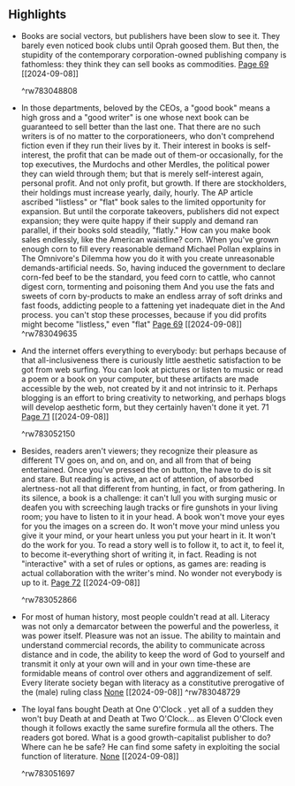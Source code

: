 ## Highlights
- Books are social vectors, but publishers have been slow to see it. They barely even noticed book clubs until Oprah goosed them. But then, the stupidity of the contemporary corporation-owned publishing company is fathomless: they think they can sell books as commodities. [Page 69](None) [[2024-09-08]]
  
  ^rw783048808

- In those departments, beloved by the CEOs, a "good book"
  means a high gross and a "good writer" is one whose next book can be guaranteed to sell better than the last one. That there are no such writers is of no matter to the corporationeers, who don't comprehend fiction even if they run their lives by it. Their interest in books is self-interest, the profit that can be made out of them-or occasionally, for the top executives, the Murdochs and other Merdles, the political power they can wield through them; but that is merely self-interest again, personal profit.
  And not only profit, but growth. If there are stockholders, their holdings must increase yearly, daily, hourly. The AP article ascribed "listless" or "flat" book sales to the limited opportunity for expansion.
  But until the corporate takeovers, publishers did not expect expansion; they were quite happy if their supply and demand ran parallel, if their books sold steadily, "flatly." How can you make book sales endlessly, like the American waistline?
  corn. When you've grown enough corn to fill every reasonable demand Michael Pollan explains in The Omnivore's Dilemma how you do it with you create unreasonable demands-artificial needs. So, having induced the government to declare corn-fed beef to be the standard, you feed corn to cattle, who cannot digest corn, tormenting and poisoning them And you use the fats and sweets of corn by-products to make an endless array of soft drinks and fast foods, addicting people to a fattening yet inadequate diet in the And process. you can't stop these processes, because if you did profits might become "listless," even "flat" [Page 69](None) [[2024-09-08]]
   ^rw783049635

- And the internet offers everything to everybody: but perhaps because of that all-inclusiveness there is curiously little aesthetic satisfaction to be got from web surfing. You can look at pictures or listen to music or read a poem or a book on your computer, but these artifacts are made accessible by the web, not created by it and not intrinsic to it. Perhaps blogging is an effort to bring creativity to networking, and perhaps blogs will develop aesthetic form, but they certainly haven't done it yet.
  71 [Page 71](None) [[2024-09-08]]
  
  ^rw783052150

- Besides, readers aren't viewers; they recognize their pleasure as different TV goes on, and on, and on, and all from that of being entertained. Once you've pressed the on button, the have to do is sit and stare. But reading is active, an act of attention, of absorbed alertness-not all that different from hunting, in fact, or from gathering. In its silence, a book is a challenge: it can't lull you with surging music or deafen you with screeching laugh tracks or fire gunshots in your living room; you have to listen to it in your head. A book won't move your eyes for you the images on a screen do. It won't move your mind unless you give it your mind, or your heart unless you put your heart in it. It won't do the work for you. To read a story well is to follow it, to act it, to feel it, to become it-everything short of writing it, in fact. Reading is not "interactive"
  with a set of rules or options, as games are: reading is actual collaboration with the writer's mind. No wonder not everybody is up to it. [Page 72](None) [[2024-09-08]]
  
  ^rw783052866

- For most of human history, most people couldn't read at all. Literacy was not only a demarcator between the powerful and the powerless, it was power itself. Pleasure was not an issue. The ability to maintain and understand commercial records, the ability to communicate across distance and in code, the ability to keep the word of God to yourself and transmit it only at your own will and in your own time-these are formidable means of control over others and aggrandizement of self.
  Every literate society began with literacy as a constitutive prerogative of the (male) ruling class [None](None) [[2024-09-08]]
   ^rw783048729

- The loyal fans bought Death at One O'Clock . yet all of a sudden they won't buy Death at and Death at Two O'Clock...
  as Eleven O'Clock even though it follows exactly the same surefire formula all the others. The readers got bored. What is a good growth-capitalist publisher to do? Where can he be safe?
  He can find some safety in exploiting the social function of literature. [None](None) [[2024-09-08]]
  
  ^rw783051697

